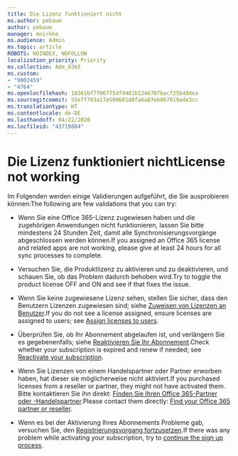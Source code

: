 ```yaml
---
title: Die Lizenz funktioniert nicht
ms.author: pebaum
author: pebaum
manager: mnirkhe
ms.audience: Admin
ms.topic: article
ROBOTS: NOINDEX, NOFOLLOW
localization_priority: Priority
ms.collection: Adm_O365
ms.custom:
- "9002459"
- "4764"
ms.openlocfilehash: 18361bf7f06775dfd481b1246707bacf25b48dea
ms.sourcegitcommit: 55eff703a17e500681d8fa6a87eb067019ade3cc
ms.translationtype: HT
ms.contentlocale: de-DE
ms.lasthandoff: 04/22/2020
ms.locfileid: "43719884"
---
```

# <a name="license-not-working"></a><span data-ttu-id="e3451-102">Die Lizenz funktioniert nicht</span><span class="sxs-lookup"><span data-stu-id="e3451-102">License not working</span></span>

<span data-ttu-id="e3451-103">Im Folgenden werden einige Validierungen aufgeführt, die Sie ausprobieren können:</span><span class="sxs-lookup"><span data-stu-id="e3451-103">The following are few validations that you can try:</span></span>

- <span data-ttu-id="e3451-104">Wenn Sie eine Office 365-Lizenz zugewiesen haben und die zugehörigen Anwendungen nicht funktionieren, lassen Sie bitte mindestens 24 Stunden Zeit, damit alle Synchronisierungsvorgänge abgeschlossen werden können.</span><span class="sxs-lookup"><span data-stu-id="e3451-104">If you assigned an Office 365 license and related apps are not working, please give at least 24 hours for all sync processes to complete.</span></span> 

- <span data-ttu-id="e3451-105">Versuchen Sie, die Produktlizenz zu aktivieren und zu deaktivieren, und schauen Sie, ob das Problem dadurch behoben wird.</span><span class="sxs-lookup"><span data-stu-id="e3451-105">Try to toggle the product license OFF and ON and see if that fixes the issue.</span></span> 

- <span data-ttu-id="e3451-106">Wenn Sie keine zugewiesene Lizenz sehen, stellen Sie sicher, dass den Benutzern Lizenzen zugewiesen sind; siehe [Zuweisen von Lizenzen an Benutzer](https://docs.microsoft.com/microsoft-365/admin/manage/assign-licenses-to-users?view=o365-worldwide).</span><span class="sxs-lookup"><span data-stu-id="e3451-106">If you do not see a license assigned, ensure licenses are assigned to users; see [Assign licenses to users](https://docs.microsoft.com/microsoft-365/admin/manage/assign-licenses-to-users?view=o365-worldwide).</span></span>

- <span data-ttu-id="e3451-107">Überprüfen Sie, ob Ihr Abonnement abgelaufen ist, und verlängern Sie es gegebenenfalls; siehe [Reaktivieren Sie Ihr Abonnement](https://docs.microsoft.com/alchemyinsights/reactivate-your-subscription).</span><span class="sxs-lookup"><span data-stu-id="e3451-107">Check whether your subscription is expired and renew if needed; see [Reactivate your subscription](https://docs.microsoft.com/alchemyinsights/reactivate-your-subscription).</span></span> 

- <span data-ttu-id="e3451-108">Wenn Sie Lizenzen von einem Handelspartner oder Partner erworben haben, hat dieser sie möglicherweise nicht aktiviert.</span><span class="sxs-lookup"><span data-stu-id="e3451-108">If you purchased licenses from a reseller or partner, they might not have activated them.</span></span> <span data-ttu-id="e3451-109">Bitte kontaktieren Sie ihn direkt: [Finden Sie Ihren Office 365-Partner oder -Handelspartner](https://docs.microsoft.com//microsoft-365/admin/manage/find-your-partner-or-reseller).</span><span class="sxs-lookup"><span data-stu-id="e3451-109">Please contact them directly: [Find your Office 365 partner or reseller](https://docs.microsoft.com//microsoft-365/admin/manage/find-your-partner-or-reseller).</span></span>

- <span data-ttu-id="e3451-110">Wenn es bei der Aktivierung Ihres Abonnements Probleme gab, versuchen Sie, den [Registrierungsvorgang fortzusetzen](https://go.microsoft.com/fwlink/?linkid=2126800).</span><span class="sxs-lookup"><span data-stu-id="e3451-110">If there was any problem while activating your subscription, try to [continue the sign up process](https://go.microsoft.com/fwlink/?linkid=2126800).</span></span>
